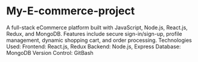 # My-E-commerce-project
A full-stack eCommerce platform built with JavaScript, Node.js, React.js, Redux, and MongoDB. Features include secure sign-in/sign-up, profile management, dynamic shopping cart, and order processing.  Technologies Used: Frontend: React.js, Redux Backend: Node.js, Express Database: MongoDB Version Control: GitBash
